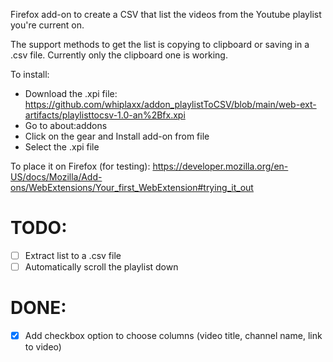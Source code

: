 Firefox add-on to create a CSV that list the videos from the Youtube playlist you're current on.

The support methods to get the list is copying to clipboard or saving in a .csv file. Currently only the clipboard one is working.

To install:
  - Download the .xpi file: https://github.com/whiplaxx/addon_playlistToCSV/blob/main/web-ext-artifacts/playlisttocsv-1.0-an%2Bfx.xpi
  - Go to about:addons
  - Click on the gear and Install add-on from file
  - Select the .xpi file

To place it on Firefox (for testing): https://developer.mozilla.org/en-US/docs/Mozilla/Add-ons/WebExtensions/Your_first_WebExtension#trying_it_out

# TODO:
- [ ] Extract list to a .csv file
- [ ] Automatically scroll the playlist down

# DONE:
- [X] Add checkbox option to choose columns (video title, channel name, link to video)
